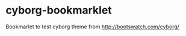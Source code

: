 cyborg-bookmarklet
==================

Bookmarlet to test cyborg theme from http://bootswatch.com/cyborg/
